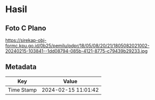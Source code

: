 # Hasil

## Foto C Plano

https://sirekap-obj-formc.kpu.go.id/0b25/pemilu/pdpr/18/05/08/20/21/1805082021002-20240215-103841--1dd08794-085b-4121-8775-c79439b29233.jpg


## Metadata

| Key        | Value               |
| ---------- | ------------------- |
| Time Stamp | 2024-02-15 11:01:42 |



